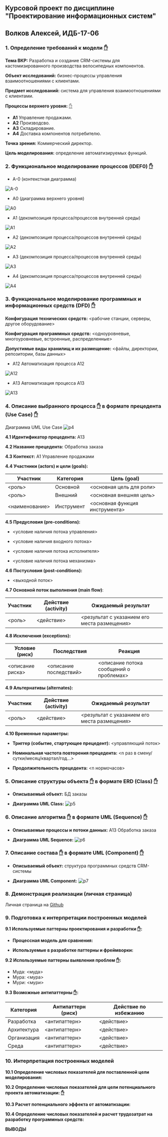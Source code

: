 ## Курсовой проект по дисциплине "Проектирование информационных систем"

## Волков Алексей, ИДБ-17-06

### 1. Определение требований к модели [✋](https://github.com/stankin/design-part-2/wiki/LR-1)

**Тема ВКР:** Разработка и создание CRM-системы для кастомизированного производства велосипедных компонентов. 

**Объект исследований:** бизнес-процессы управления взаимоотношениями с клиентами.

**Предмет исследований:** система для управления взаимоотношениями с клиентами.

**Процессы верхнего уровня:** [✋](https://github.com/stankin/design-part-2/wiki/sem1)
* **А1** Управление продажами. 
* **А2** Производсво. 
* **А3** Складирование. 
* **А4** Доставка компонентов потребителю.  

**Точка зрения:** Коммерческий директор. 

**Цель моделирования:** определение автоматизируемых функций. 

### 2. Функциональное моделирование процессов (IDEF0) [✋](https://github.com/stankin/design-part-2/wiki/LR-1)

* A-0 (контекстная диаграмма)

![A-0](https://github.com/alexvolk228/VolkovAlexey.github.io/blob/master/Course%20project/ScreenShots/A0.png)

* A0 (диаграмма верхнего уровня)

![A0](https://github.com/alexvolk228/VolkovAlexey.github.io/blob/master/Course%20project/ScreenShots/A1-A4.png)

* A1 (декомпозиция процесса/процессов внутренней среды)

![A1](https://github.com/alexvolk228/VolkovAlexey.github.io/blob/master/Course%20project/ScreenShots/A11-A14.png)


* A2 (декомпозиция процесса/процессов внутренней среды)

![A2](https://github.com/alexvolk228/VolkovAlexey.github.io/blob/master/Course%20project/ScreenShots/A21-A23.png)


* A3 (декомпозиция процесса/процессов внутренней среды)

![A3](https://github.com/alexvolk228/VolkovAlexey.github.io/blob/master/Course%20project/ScreenShots/A31-A33.png)


* A4 (декомпозиция процесса/процессов внутренней среды)

![A4](https://github.com/alexvolk228/VolkovAlexey.github.io/blob/master/Course%20project/ScreenShots/A41-A43.png)

### 3. Функциональное моделирование программных и информационных средств (DFD) [✋](https://github.com/stankin/design-part-2/wiki/LR-2)

**Конфигурация технических средств:** <рабочие станции, серверы, другое оборудование>

**Конфигурация программных средств:** <одноуровневые, многоуровневые, встроенные, распределенные>

**Допустимые виды хранилищ и их размещение:** <файлы, директории, репозитории, базы данных>

* A12 Автоматизация процесса А12

![A12](https://github.com/alexvolk228/VolkovAlexey.github.io/blob/master/Course%20project/ScreenShots/A12-dfd.png)

* A13 Автоматизация процесса А13

![A13](https://github.com/alexvolk228/VolkovAlexey.github.io/blob/master/Course%20project/ScreenShots/A13-dfd.png)

### 4. Описание выбранного процесса [✋](https://github.com/stankin/design-part-2/wiki/LR-3) в формате прецедента (Use Case) [✋](https://github.com/stankin/design-part-2/wiki/LR-4)

Диаграмма UML Use Case
![p4](http://www.plantuml.com/plantuml/proxy?idx=0&src=https://raw.githubusercontent.com/<user/user.github.io/master/<path><file>)

**4.1 Идентификатор прецедента:**  A13

**4.2 Название прецедента:** Обработка заказа

**4.3 Контекст:** A1 Управление продажами

**4.4 Участники (actors) и цели (goals):**

| Участник  | Категория  | Цель (goal) |
|---|---|---|
| <роль> | Основной  | <основная цель для роли> |
| <роль> | Внешний  | <основная внешняя цель> |
| <наименование> | Инструмент| <основная функция инструмента> |

**4.5 Предусловия (pre-conditions):**

* <условие наличия потока управления>

* <условие наличия входного потока>

* <условие наличия потока исполнителя>

* <условие наличия потока механизма>

**4.6 Постусловия (post-conditions):**

* <выходной поток>

**4.7 Основной поток выполнения (main flow)**:

| Участник  | Действие (activity)  | Ожидаемый результат |
|---|---|---|
| <роль> | <действие> | <результат с указанием его места размещения> |

**4.8 Исключения (exceptions):**

| Условие (риск) | Последствия | Реакция |
|---|---|---|
| <описание риска> | <описание последствий> | <описание потока сообщений о проблемах> |

**4.9 Альтернативы (alternates):**

| Участник  | Действие (activity)  | Ожидаемый результат |
|---|---|---|
| <роль> | <действие> | <результат с указанием его места размещения> |

**4.10 Временные параметры:**

* **Триггер (событие, стартующее прецедент):** <управляющий поток>

* **Номинальная частота повторения прецедента:** <n раз в смену/сутки/месяц/квартал/год...>

* **Продолжительность прецедента:** <n нормочасов>

### 5. Описание структуры объекта [✋](https://github.com/stankin/design-part-2/wiki/LR-3) в формате ERD (Class) [✋](https://github.com/stankin/design-part-2/wiki/LR-5)

* **Описываемый объект:** БД заказы

* **Диаграмма UML Class:**
![p5](http://www.plantuml.com/plantuml/proxy?idx=0&src=https://raw.githubusercontent.com/<user/user.github.io/master/<path><file>)

### 6. Описание алгоритма [✋](https://github.com/stankin/design-part-2/wiki/LR-3) в формате UML (Sequence) [✋](https://github.com/stankin/design-part-2/wiki/LR-6)

* **Описываемые процессы и потоки данных:** A13 Обработка заказа

* **Диаграмма UML Sequence:**
![p6](http://www.plantuml.com/plantuml/proxy?idx=0&src=https://raw.githubusercontent.com/<user/user.github.io/master/<path><file>)

### 7. Описание состава [✋](https://github.com/stankin/design-part-2/wiki/LR-3) в формате UML (Component) [✋](https://github.com/stankin/design-part-2/wiki/LR-7)

* **Описываемый объект:** структура программных средств CRM-системы

* **Диаграмма UML Component:**
![p7](http://www.plantuml.com/plantuml/proxy?idx=0&src=https://raw.githubusercontent.com/<user/user.github.io/master/<path><file>)

### 8. Демонстрация реализации (личная страница)

Личная страница на [Github]()

### 9. Подготовка к интерпретации построенных моделей

**9.1 Используемые паттерны проектирования и разработки [✋](https://github.com/stankin/design-part-2/wiki/sem2):**

* **Процессная модель для сравнения:**

* **Используемые в разработке паттерны и фреймворки:**

**9.2 Используемые паттерны выявления проблем [✋](https://github.com/stankin/design-part-2/wiki/sem3):**
* Муда: <муда>
* Мура: <мура>
* Мури: <мури>

**9.3 Возможные антипаттерны [✋](https://github.com/stankin/design-part-2/wiki/sem4):**

| Категория  | Антипаттерн (риск) | Действие по избежанию |
|---|---|---|
| Разработка | <антипаттерн> | <действие> |
| Архитектура | <антипаттерн> | <действие> |
| Организация | <антипаттерн> | <действие> |
| Среда | <антипаттерн> | <действие> |

### 10. Интерпретация построенных моделей

**10.1 Определение числовых показателей для поставленной цели моделирования:**

**10.2 Определение числовых показателей для цели потенциального проекта автоматизации: [✋](https://github.com/stankin/design-1/wiki/interpret_process)**

**10.3 Расчет потенциального эффекта от автоматизации:**

**10.4 Определение числовых показателей и расчет трудозатрат на разработку программных средств:**

**ВЫВОДЫ**


